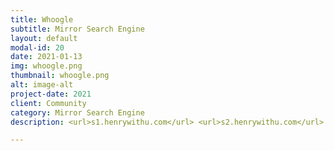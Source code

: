 ```yaml
---
title: Whoogle
subtitle: Mirror Search Engine
layout: default
modal-id: 20
date: 2021-01-13
img: whoogle.png
thumbnail: whoogle.png
alt: image-alt
project-date: 2021
client: Community
category: Mirror Search Engine
description: <url>s1.henrywithu.com</url> <url>s2.henrywithu.com</url> A self-hosted, ad-free, privacy-respecting metasearch engine.

---
```

